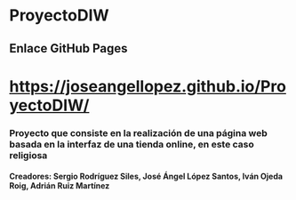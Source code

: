 # ProyectoDIW
## Enlace GitHub Pages
# https://joseangellopez.github.io/ProyectoDIW/ 

### Proyecto que consiste en la realización de una página web basada en la interfaz de una tienda online, en este caso religiosa

#### Creadores: Sergio Rodríguez Siles, José Ángel López Santos, Iván Ojeda Roig, Adrián Ruiz Martínez
